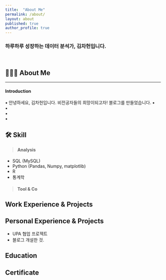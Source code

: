 ```yaml
---
title:  "About Me"
permalink: /about/
layout: about
published: true
author_profile: true
---
```


### 하루하루 성장하는 데이터 분석가, 김차헌입니다.
<br/>

## 👨🏻‍🔧 About Me
---

#### **Introduction**

▪  안녕하세요, 김차헌입니다. 비전공자들의 희망이되고자! 블로그를 만들었습니다. 
▪  
▪  
▪  
▪  

## 🛠 Skill

> #### Analysis

- SQL (MySQL)
- Python (Pandas, Numpy, matplotlib)
- R 
- 통계학 

> #### Tool & Co


## Work Experience & Projects

## Personal Experience & Projects

- UPA 협업 프로젝트
- 블로그 개설한 것.

## Education

## Certificate 